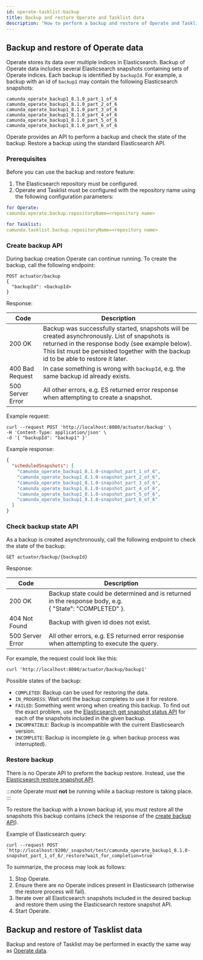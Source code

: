 ```yaml
---
id: operate-tasklist-backup
title: Backup and restore Operate and Tasklist data
description: "How to perform a backup and restore of Operate and Tasklist data."
---
```


## Backup and restore of Operate data

Operate stores its data over multiple indices in Elasticsearch. Backup of Operate data includes several
Elasticsearch snapshots containing sets of Operate indices. Each backup is identified by `backupId`. For example, a backup with an id of `backup1` may contain the following Elasticsearch snapshots:

```
camunda_operate_backup1_8.1.0_part_1_of_6
camunda_operate_backup1_8.1.0_part_2_of_6
camunda_operate_backup1_8.1.0_part_3_of_6
camunda_operate_backup1_8.1.0_part_4_of_6
camunda_operate_backup1_8.1.0_part_5_of_6
camunda_operate_backup1_8.1.0_part_6_of_6
```

Operate provides an API to perform a backup and check the state of the backup. Restore a backup using the standard Elasticsearch API.

### Prerequisites

Before you can use the backup and restore feature:

1. The Elasticsearch repository must be configured.
2. Operate and Tasklist must be configured with the repository name using the following configuration parameters:

```yaml
for Operate:
camunda.operate.backup.repositoryName=<repository name>

for Tasklist:
camunda.tasklist.backup.repositoryName=<repository name>
```

### Create backup API

During backup creation Operate can continue running. To create the backup, call the following endpoint:

```
POST actuator/backup
{
  "backupId": <backupId>
}
```

Response:

| Code             | Description                                                                                                                                                                                                                                |
| ---------------- | ------------------------------------------------------------------------------------------------------------------------------------------------------------------------------------------------------------------------------------------ |
| 200 OK           | Backup was successfully started, snapshots will be created asynchronously. List of snapshots is returned in the response body (see example below). This list must be persisted together with the backup id to be able to restore it later. |
| 400 Bad Request  | In case something is wrong with `backupId`, e.g. the same backup id already exists.                                                                                                                                                        |
| 500 Server Error | All other errors, e.g. ES returned error response when attempting to create a snapshot.                                                                                                                                                    |

Example request:

```
curl --request POST 'http://localhost:8080/actuator/backup' \
-H 'Content-Type: application/json' \
-d '{ "backupId": "backup1" }'
```

Example response:

```json
{
  "scheduledSnapshots": [
    "camunda_operate_backup1_8.1.0-snapshot_part_1_of_6",
    "camunda_operate_backup1_8.1.0-snapshot_part_2_of_6",
    "camunda_operate_backup1_8.1.0-snapshot_part_3_of_6",
    "camunda_operate_backup1_8.1.0-snapshot_part_4_of_6",
    "camunda_operate_backup1_8.1.0-snapshot_part_5_of_6",
    "camunda_operate_backup1_8.1.0-snapshot_part_6_of_6"
  ]
}
```

### Check backup state API

As a backup is created asynchronously, call the following endpoint to check the state of the backup:

```
GET actuator/backup/{backupId}
```

Response:

| Code             | Description                                                                                                |
| ---------------- | ---------------------------------------------------------------------------------------------------------- |
| 200 OK           | Backup state could be determined and is returned in the response body, e.g.<br/> { "State": "COMPLETED" }. |
| 404 Not Found    | Backup with given id does not exist.                                                                       |
| 500 Server Error | All other errors, e.g. ES returned error response when attempting to execute the query.                    |

For example, the request could look like this:

```
curl 'http://localhost:8080/actuator/backup/backup1'
```

Possible states of the backup:

- `COMPLETED`: Backup can be used for restoring the data.
- `IN_PROGRESS`: Wait until the backup completes to use it for restore.
- `FAILED`: Something went wrong when creating this backup. To find out the exact problem, use the [Elasticsearch get snapshot status API](https://www.elastic.co/guide/en/elasticsearch/reference/current/get-snapshot-status-api.html) for each of the snapshots included in the given backup.
- `INCOMPATIBLE`: Backup is incompatible with the current Elasticsearch version.
- `INCOMPLETE`: Backup is incomplete (e.g. when backup process was interrupted).

### Restore backup

There is no Operate API to preform the backup restore. Instead, use the [Elasticsearch restore snapshot API](https://www.elastic.co/guide/en/elasticsearch/reference/current/restore-snapshot-api.html).

:::note
Operate must **not** be running while a backup restore is taking place.
:::

To restore the backup with a known backup id, you must restore all the snapshots this backup contains (check the response of the [create backup API](#create-backup-api)).

Example of Elasticsearch query:

```
curl --request POST `http://localhost:9200/_snapshot/test/camunda_operate_backup1_8.1.0-snapshot_part_1_of_6/_restore?wait_for_completion=true`
```

To summarize, the process may look as follows:

1. Stop Operate.
2. Ensure there are no Operate indices present in Elasticsearch (otherwise the restore process will fail).
3. Iterate over all Elasticsearch snapshots included in the desired backup and restore them using the Elasticsearch restore snapshot API.
4. Start Operate.

## Backup and restore of Tasklist data

Backup and restore of Tasklist may be performed in exactly the same way as [Operate data](#backup-and-restore-of-operate-data).
